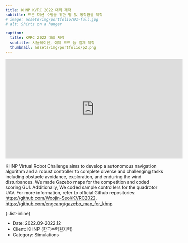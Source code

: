 ```yaml
---
title: KHNP KVRC 2022 대회 제작
subtitle: 드론 미션 수행을 위한 맵 및 동작환경 제작
# image: assets/img/portfolio/01-full.jpg
# alt: Shirts on a hanger

caption:
  title: KVRC 2022 대회 제작
  subtitle: 시뮬레이션, 예제 코드 등 일체 제작
  thumbnail: assets/img/portfolio/p2.png
---
```

  <iframe width="560" height="315" src="https://www.youtube.com/embed/usKW3UG9wpc" title="YouTube video player" frameborder="0" allow="accelerometer; autoplay; clipboard-write; encrypted-media; gyroscope; picture-in-picture" allowfullscreen></iframe>

KHNP Virtual Robot Challenge aims to develop a autonomous navigation algorithm and a robust controller to complete diverse and challenging tasks including obstacle avoidance, exploration, and enduring the wind disturbances. We made Gazebo maps for the competition and coded scoring GUI. Additionally, We coded sample controllers for the quadrotor UAV.
For more information, refer to official Github repositories: https://github.com/Woojin-Seol/KVRC2022, https://github.com/engcang/gazebo_map_for_khnp

{:.list-inline}
- Date: 2022.09-2022.12
- Client: KHNP (한국수력원자력)
- Category: Simulations

